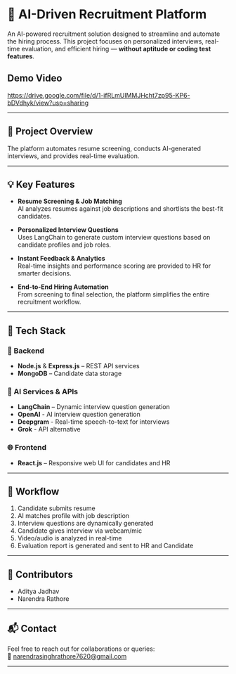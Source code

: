 # 🤖 AI-Driven Recruitment Platform

An AI-powered recruitment solution designed to streamline and automate the hiring process. This project focuses on personalized interviews, real-time evaluation, and efficient hiring — **without aptitude or coding test features**.


## Demo Video
https://drive.google.com/file/d/1-ifRLmUlMMJHcht7zp95-KP6-bDVdhyk/view?usp=sharing

---

## 🧠 Project Overview

The platform automates resume screening, conducts AI-generated interviews, and provides real-time evaluation.

---

## 💡 Key Features

- **Resume Screening & Job Matching**  
  AI analyzes resumes against job descriptions and shortlists the best-fit candidates.

- **Personalized Interview Questions**  
  Uses LangChain to generate custom interview questions based on candidate profiles and job roles.

- **Instant Feedback & Analytics**  
  Real-time insights and performance scoring are provided to HR for smarter decisions.

- **End-to-End Hiring Automation**  
  From screening to final selection, the platform simplifies the entire recruitment workflow.

---

## 🧱 Tech Stack

### 🔗 Backend
- **Node.js** & **Express.js** – REST API services
- **MongoDB** – Candidate data storage

### 🧠 AI Services & APIs
- **LangChain** – Dynamic interview question generation
- **OpenAI** - AI interview question generation
- **Deepgram** - Real-time speech-to-text for interviews
- **Grok** - API alternative


### 🌐 Frontend
- **React.js** – Responsive web UI for candidates and HR

---

## 🔁 Workflow

1. Candidate submits resume
2. AI matches profile with job description
3. Interview questions are dynamically generated
4. Candidate gives interview via webcam/mic
5. Video/audio is analyzed in real-time
6. Evaluation report is generated and sent to HR and Candidate

---

## 👥 Contributors

- Aditya Jadhav 
- Narendra Rathore
---

## 📬 Contact

Feel free to reach out for collaborations or queries:  
📧 narendrasinghrathore7620@gmail.com 

---